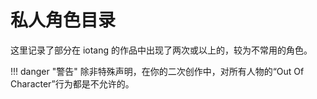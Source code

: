 # 私人角色目录

这里记录了部分在 iotang 的作品中出现了两次或以上的，较为不常用的角色。

!!! danger "警告"
	除非特殊声明，在你的二次创作中，对所有人物的“Out Of Character”行为都是不允许的。
